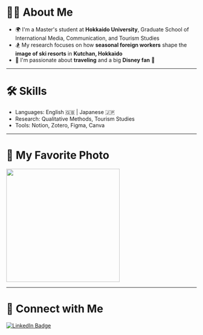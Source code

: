 # 👩‍🎓 About Me

- 🌍 I'm a Master's student at **Hokkaido University**, Graduate School of International Media, Communication, and Tourism Studies
- 🏂 My research focuses on how **seasonal foreign workers** shape the **image of ski resorts** in **Kutchan, Hokkaido**
- 🎢 I'm passionate about **traveling** and a big **Disney fan** 🏰

---

# 🛠 Skills

- Languages: English 🇬🇧 | Japanese 🇯🇵
- Research: Qualitative Methods, Tourism Studies
- Tools: Notion, Zotero, Figma, Canva

---

# 📸 My Favorite Photo

<img src="img/IMG_6687.JPG" width="300">

---

# 🔗 Connect with Me

[![LinkedIn Badge](https://img.shields.io/badge/-YourName-blue?style=flat-square&logo=Linkedin&logoColor=white&link=https://linkedin.com/in/yourprofile)](https://linkedin.com/in/yourprofile)
